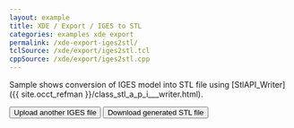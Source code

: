 ```yaml
---
layout: example
title: XDE / Export / IGES to STL
categories: examples xde export
permalink: /xde-export-iges2stl/
tclSource: /xde/export/iges2stl.tcl
cppSource: /xde/export/iges2stl.cpp
---
```


Sample shows conversion of IGES model into STL file using [StlAPI_Writer]({{ site.occt_refman }}/class_stl_a_p_i___writer.html).

<input type="button" value="Upload another IGES file" id="occUploadIgesId">

<input type="button" value="Download generated STL file" id="occDownloadStlId">

<script>
document.getElementById ("occUploadIgesId").onclick = function()
{
  DRAWEXE.terminalPasteScript ("vclear; clear\n");
  DRAWEXE.terminalPasteScript ("jsupload . -path uploaded.igs\n");
  DRAWEXE.terminalPasteScript ("igesread uploaded.igs s *; vdisplay -dipsMode 1 s; vfit; writestl s exported.stl\n");
}
document.getElementById ("occDownloadStlId").onclick = function()
{
  DRAWEXE.terminalPasteScript ("jsdownload exported.stl\n");
}
</script>

